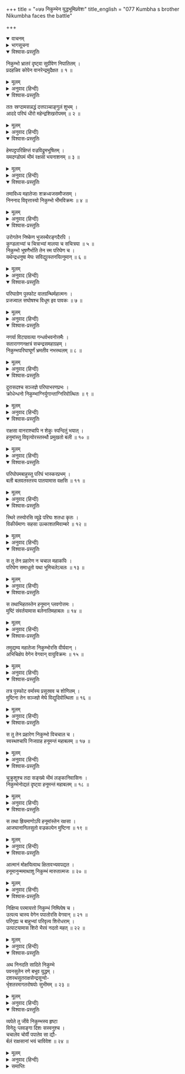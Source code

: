 +++
title = "०७७ निकुम्भेन युद्धभूमिप्रवेशः"
title_english = "077 Kumbha s brother Nikumbha faces the battle"

+++
<details open><summary>वाचनम्</summary>
<div caption="श्रीराम-हरिसीताराममूर्ति-घनपाठिभ्यां वचनम्" class="audioEmbed" src="https://archive.org/download/Ramayana-recitation-Sriram-harisItArAmamUrti-Ghanapaati-v2/Kanda_6/Kanda_6_YK-077-Kumbha_s_brother,_Nikumbha_faces_the_battle_0.mp3"></div>
</details>

<details><summary>भागसूचना</summary>

77. हनुमान् के द्वारा निकुम्भका वध
</details>

<details open><summary>विश्वास-प्रस्तुतिः</summary>

निकुम्भो भ्रातरं दृष्ट्वा सुग्रीवेण निपातितम् ।  
प्रदहन्निव कोपेन वानरेन्द्रमुदैक्षत ॥ १ ॥
</details>

<details><summary>मूलम्</summary>

निकुम्भो भ्रातरं दृष्ट्वा सुग्रीवेण निपातितम् ।  
प्रदहन्निव कोपेन वानरेन्द्रमुदैक्षत ॥ १ ॥
</details>

<details><summary>अनुवाद (हिन्दी)</summary>

सुग्रीवके द्वारा अपने भाई कुम्भको मारा गया देख निकुम्भने वानरराजकी ओर इस प्रकार देखा, मानो उन्हें अपने क्रोधसे दग्ध कर देगा ॥ १ ॥
</details>

<details open><summary>विश्वास-प्रस्तुतिः</summary>

ततः स्रग्दामसन्नद्धं दत्तपञ्चाङ्गुलं शुभम् ।  
आददे परिघं धीरो महेन्द्रशिखरोपमम् ॥ २ ॥
</details>

<details><summary>मूलम्</summary>

ततः स्रग्दामसन्नद्धं दत्तपञ्चाङ्गुलं शुभम् ।  
आददे परिघं धीरो महेन्द्रशिखरोपमम् ॥ २ ॥
</details>

<details><summary>अनुवाद (हिन्दी)</summary>

उस धीर-वीरने महेन्द्र पर्वतके शिखर-जैसा एक सुन्दर एवं विशाल परिघ हाथमें लिया, जो फूलोंकी लड़ियोंसे अलंकृत था और जिसमें पाँच-पाँच अंगुलके चौड़े लोहेके पत्र जड़े गये थे ॥ २ ॥
</details>

<details open><summary>विश्वास-प्रस्तुतिः</summary>

हेमपट्टपरिक्षिप्तं वज्रविद्रुमभूषितम् ।  
यमदण्डोपमं भीमं रक्षसां भयनाशनम् ॥ ३ ॥
</details>

<details><summary>मूलम्</summary>

हेमपट्टपरिक्षिप्तं वज्रविद्रुमभूषितम् ।  
यमदण्डोपमं भीमं रक्षसां भयनाशनम् ॥ ३ ॥
</details>

<details><summary>अनुवाद (हिन्दी)</summary>

उस परिघमें सोनेके पत्र भी जड़े थे और उसे हीरे तथा मूँगोंसे भी विभूषित किया गया था । वह परिघ यमदण्डके समान भयंकर तथा राक्षसोंके भयका नाश करनेवाला था ॥ ३ ॥
</details>

<details open><summary>विश्वास-प्रस्तुतिः</summary>

तमाविध्य महातेजाः शक्रध्वजसमौजसम् ।  
निननाद विवृत्तास्यो निकुम्भो भीमविक्रमः ॥ ४ ॥
</details>

<details><summary>मूलम्</summary>

तमाविध्य महातेजाः शक्रध्वजसमौजसम् ।  
निननाद विवृत्तास्यो निकुम्भो भीमविक्रमः ॥ ४ ॥
</details>

<details><summary>अनुवाद (हिन्दी)</summary>

उस इन्द्रध्वजके समान तेजस्वी परिघको घुमाता हुआ वह महातेजस्वी भयानक पराक्रमी राक्षस निकुम्भ मुँह फैलाकर जोर-जोरसे गर्जना करने लगा ॥ ४ ॥
</details>

<details open><summary>विश्वास-प्रस्तुतिः</summary>

उरोगतेन निष्केण भुजस्थैरङ्गदैरपि ।  
कुण्डलाभ्यां च चित्राभ्यां मालया च सचित्रया ॥ ५ ॥  
निकुम्भो भूषणैर्भाति तेन स्म परिघेण च ।  
यथेन्द्रधनुषा मेघः सविद्युत्स्तनयित्नुमान् ॥ ६ ॥
</details>

<details><summary>मूलम्</summary>

उरोगतेन निष्केण भुजस्थैरङ्गदैरपि ।  
कुण्डलाभ्यां च चित्राभ्यां मालया च सचित्रया ॥ ५ ॥  
निकुम्भो भूषणैर्भाति तेन स्म परिघेण च ।  
यथेन्द्रधनुषा मेघः सविद्युत्स्तनयित्नुमान् ॥ ६ ॥
</details>

<details><summary>अनुवाद (हिन्दी)</summary>

उसके वक्षःस्थलमें सोनेका पदक था । भुजाओंमें बाजूबंद शोभा देते थे । कानोंमें विचित्र कुण्डल झलमला रहे थे और गलेमें विचित्र माला जगमगा रही थी । इन सब आभूषणोंसे और उस परिघसे भी निकुम्भकी वैसी ही शोभा हो रही थी, जैसे विद्युत् और गर्जनासे युक्त मेघ इन्द्र-धनुषसे सुशोभित होता है ॥ ५-६ ॥
</details>

<details open><summary>विश्वास-प्रस्तुतिः</summary>

परिघाग्रेण पुस्फोट वातग्रन्थिर्महात्मनः ।  
प्रजज्वाल सघोषश्च विधूम इव पावकः ॥ ७ ॥
</details>

<details><summary>मूलम्</summary>

परिघाग्रेण पुस्फोट वातग्रन्थिर्महात्मनः ।  
प्रजज्वाल सघोषश्च विधूम इव पावकः ॥ ७ ॥
</details>

<details><summary>अनुवाद (हिन्दी)</summary>

उस महाकाय राक्षसके परिघके अग्रभागसे टकराकर प्रवह-आवह आदि सात महावायुओंकी संधि टूट-फूट गयी तथा वह भारी गड़गड़ाहटके साथ धूमरहित अग्निकी भाँति प्रज्वलित हो उठा ॥ ७ ॥
</details>

<details open><summary>विश्वास-प्रस्तुतिः</summary>

नगर्या विटपावत्या गन्धर्वभवनोत्तमैः ।  
सतारागणनक्षत्रं सचन्द्रसमहाग्रहम् ।  
निकुम्भपरिघाघूर्णं भ्रमतीव नभस्थलम् ॥ ८ ॥
</details>

<details><summary>मूलम्</summary>

नगर्या विटपावत्या गन्धर्वभवनोत्तमैः ।  
सतारागणनक्षत्रं सचन्द्रसमहाग्रहम् ।  
निकुम्भपरिघाघूर्णं भ्रमतीव नभस्थलम् ॥ ८ ॥
</details>

<details><summary>अनुवाद (हिन्दी)</summary>

निकुम्भके परिघ घुमानेसे विटपावती नगरी (अलकापुरी), गन्धर्वोंके उत्तम भवन, तारे, नक्षत्र, चन्द्रमा तथा बड़े-बड़े ग्रहोंके साथ समस्त आकाशमण्डल घूमता-सा प्रतीत होता था ॥ ८ ॥
</details>

<details open><summary>विश्वास-प्रस्तुतिः</summary>

दुरासदश्च सञ्जज्ञे परिघाभरणप्रभः ।  
क्रोधेन्धनो निकुम्भाग्निर्युगान्ताग्निरिवोत्थितः ॥ ९ ॥
</details>

<details><summary>मूलम्</summary>

दुरासदश्च सञ्जज्ञे परिघाभरणप्रभः ।  
क्रोधेन्धनो निकुम्भाग्निर्युगान्ताग्निरिवोत्थितः ॥ ९ ॥
</details>

<details><summary>अनुवाद (हिन्दी)</summary>

परिघ और आभूषण ही जिसकी प्रभा थे, क्रोध ही जिसके लिये ईंधनका काम कर रहा था, वह निकुम्भ नामक अग्नि प्रलयकालकी आगके समान उठी और अत्यन्त दुर्जय हो गयी ॥ ९ ॥
</details>

<details open><summary>विश्वास-प्रस्तुतिः</summary>

राक्षसा वानराश्चापि न शेकुः स्पन्दितुं भयात् ।  
हनुमांस्तु विवृत्योरस्तस्थौ प्रमुखतो बली ॥ १० ॥
</details>

<details><summary>मूलम्</summary>

राक्षसा वानराश्चापि न शेकुः स्पन्दितुं भयात् ।  
हनुमांस्तु विवृत्योरस्तस्थौ प्रमुखतो बली ॥ १० ॥
</details>

<details><summary>अनुवाद (हिन्दी)</summary>

उस समय राक्षस और वानर भयके मारे हिल-डुल भी न सके । केवल महाबली हनुमान् अपनी छाती खोलकर उस राक्षसके सामने खड़े हो गये ॥ १० ॥
</details>

<details open><summary>विश्वास-प्रस्तुतिः</summary>

परिघोपमबाहुस्तु परिघं भास्करप्रभम् ।  
बली बलवतस्तस्य पातयामास वक्षसि ॥ ११ ॥
</details>

<details><summary>मूलम्</summary>

परिघोपमबाहुस्तु परिघं भास्करप्रभम् ।  
बली बलवतस्तस्य पातयामास वक्षसि ॥ ११ ॥
</details>

<details><summary>अनुवाद (हिन्दी)</summary>

निकुम्भकी भुजाएँ परिघके समान थीं । उस महाबली राक्षसने उस सूर्यतुल्य तेजस्वी परिघको बलवान् वीर हनुमान् जी की छातीपर दे मारा ॥ ११ ॥
</details>

<details open><summary>विश्वास-प्रस्तुतिः</summary>

स्थिरे तस्योरसि व्यूढे परिघः शतधा कृतः ।  
विकीर्यमाणः सहसा उल्काशतमिवाम्बरे ॥ १२ ॥
</details>

<details><summary>मूलम्</summary>

स्थिरे तस्योरसि व्यूढे परिघः शतधा कृतः ।  
विकीर्यमाणः सहसा उल्काशतमिवाम्बरे ॥ १२ ॥
</details>

<details><summary>अनुवाद (हिन्दी)</summary>

हनुमान् जी की छाती बड़ी सुदृढ़ और विशाल थी । उससे टकराते ही उस परिघके सहसा सैकड़ों टुकड़े होकर बिखर गये, मानो आकाशमें सौ-सौ उल्काएँ एक साथ गिरी हों ॥ १२ ॥
</details>

<details open><summary>विश्वास-प्रस्तुतिः</summary>

स तु तेन प्रहारेण न चचाल महाकपिः ।  
परिघेण समाधूतो यथा भूमिचलेऽचलः ॥ १३ ॥
</details>

<details><summary>मूलम्</summary>

स तु तेन प्रहारेण न चचाल महाकपिः ।  
परिघेण समाधूतो यथा भूमिचलेऽचलः ॥ १३ ॥
</details>

<details><summary>अनुवाद (हिन्दी)</summary>

महाकपि हनुमान् जी परिघसे आहत होनेपर भी उस प्रहारसे विचलित नहीं हुए, जैसे भूकम्प होनेपर भी पर्वत नहीं गिरता है ॥ १३ ॥
</details>

<details open><summary>विश्वास-प्रस्तुतिः</summary>

स तथाभिहतस्तेन हनूमान् प्लवगोत्तमः ।  
मुष्टिं संवर्तयामास बलेनातिमहाबलः ॥ १४ ॥
</details>

<details><summary>मूलम्</summary>

स तथाभिहतस्तेन हनूमान् प्लवगोत्तमः ।  
मुष्टिं संवर्तयामास बलेनातिमहाबलः ॥ १४ ॥
</details>

<details><summary>अनुवाद (हिन्दी)</summary>

अत्यन्त महान् बलशाली वानरशिरोमणि हनुमान् जी ने इस प्रकार परिघकी मार खाकर बलपूर्वक अपनी मुट्ठी बाँधी ॥ १४ ॥
</details>

<details open><summary>विश्वास-प्रस्तुतिः</summary>

तमुद्यम्य महातेजा निकुम्भोरसि वीर्यवान् ।  
अभिचिक्षेप वेगेन वेगवान् वायुविक्रमः ॥ १५ ॥
</details>

<details><summary>मूलम्</summary>

तमुद्यम्य महातेजा निकुम्भोरसि वीर्यवान् ।  
अभिचिक्षेप वेगेन वेगवान् वायुविक्रमः ॥ १५ ॥
</details>

<details><summary>अनुवाद (हिन्दी)</summary>

वे महान् तेजस्वी, पराक्रमी, वेगवान् और वायुके समान बल-विक्रमसे सम्पन्न थे । उन्होंने मुक्का तानकर बड़े वेगसे निकुम्भकी छातीपर मारा ॥ १५ ॥
</details>

<details open><summary>विश्वास-प्रस्तुतिः</summary>

तत्र पुस्फोट वर्मास्य प्रसुस्राव च शोणितम् ।  
मुष्टिना तेन सञ्जज्ञे मेघे विद्युदिवोत्थिता ॥ १६ ॥
</details>

<details><summary>मूलम्</summary>

तत्र पुस्फोट वर्मास्य प्रसुस्राव च शोणितम् ।  
मुष्टिना तेन सञ्जज्ञे मेघे विद्युदिवोत्थिता ॥ १६ ॥
</details>

<details><summary>अनुवाद (हिन्दी)</summary>

उस मुक्केकी चोटसे वहाँ उसका कवच फट गया और छातीसे रक्त बहने लगा; मानो मेघमें बिजली चमक उठी हो ॥ १६ ॥
</details>

<details open><summary>विश्वास-प्रस्तुतिः</summary>

स तु तेन प्रहारेण निकुम्भो विचचाल च ।  
स्वस्थश्चापि निजग्राह हनूमन्तं महाबलम् ॥ १७ ॥
</details>

<details><summary>मूलम्</summary>

स तु तेन प्रहारेण निकुम्भो विचचाल च ।  
स्वस्थश्चापि निजग्राह हनूमन्तं महाबलम् ॥ १७ ॥
</details>

<details><summary>अनुवाद (हिन्दी)</summary>

उस प्रहारसे निकुम्भ विचलित हो उठा; फिर थोड़ी ही देरमें सँभलकर उसने महाबली हनुमान् जी को पकड़ लिया ॥ १७ ॥
</details>

<details open><summary>विश्वास-प्रस्तुतिः</summary>

चुक्रुशुश्च तदा सङ्ख्ये भीमं लङ्कानिवासिनः ।  
निकुम्भेनोद्यतं दृष्ट्वा हनूमन्तं महाबलम् ॥ १८ ॥
</details>

<details><summary>मूलम्</summary>

चुक्रुशुश्च तदा सङ्ख्ये भीमं लङ्कानिवासिनः ।  
निकुम्भेनोद्यतं दृष्ट्वा हनूमन्तं महाबलम् ॥ १८ ॥
</details>

<details><summary>अनुवाद (हिन्दी)</summary>

उस समय युद्धस्थलमें निकुम्भके द्वारा महाबली हनुमान् जी का अपहरण होता देख लङ्कानिवासी राक्षस भयानक स्वरमें विजयसूचक गर्जना करने लगे ॥ १८ ॥
</details>

<details open><summary>विश्वास-प्रस्तुतिः</summary>

स तथा ह्रियमाणोऽपि हनूमांस्तेन रक्षसा ।  
आजघानानिलसुतो वज्रकल्पेन मुष्टिना ॥ १९ ॥
</details>

<details><summary>मूलम्</summary>

स तथा ह्रियमाणोऽपि हनूमांस्तेन रक्षसा ।  
आजघानानिलसुतो वज्रकल्पेन मुष्टिना ॥ १९ ॥
</details>

<details><summary>अनुवाद (हिन्दी)</summary>

उस राक्षसके द्वारा इस प्रकार अपहृत होनेपर भी पवनपुत्र हनुमान् जी ने अपने वज्रतुल्य मुक्केसे उसपर प्रहार किया ॥ १९ ॥
</details>

<details open><summary>विश्वास-प्रस्तुतिः</summary>

आत्मानं मोक्षयित्वाथ क्षितावभ्यवपद्यत ।  
हनूमानुन्ममाथाशु निकुम्भं मारुतात्मजः ॥ २० ॥
</details>

<details><summary>मूलम्</summary>

आत्मानं मोक्षयित्वाथ क्षितावभ्यवपद्यत ।  
हनूमानुन्ममाथाशु निकुम्भं मारुतात्मजः ॥ २० ॥
</details>

<details><summary>अनुवाद (हिन्दी)</summary>

फिर वे अपनेको उसके चंगुलसे छुड़ाकर पृथ्वीपर खड़े हो गये । तदनन्तर वायुपुत्र हनुमान् ने तत्काल ही निकुम्भको पृथ्वीपर दे मारा ॥ २० ॥
</details>

<details open><summary>विश्वास-प्रस्तुतिः</summary>

निक्षिप्य परमायत्तो निकुम्भं निष्पिपेष च ।  
उत्पत्य चास्य वेगेन पपातोरसि वेगवान् ॥ २१ ॥  
परिगृह्य च बाहुभ्यां परिवृत्य शिरोधराम् ।  
उत्पाटयामास शिरो भैरवं नदतो महत् ॥ २२ ॥
</details>

<details><summary>मूलम्</summary>

निक्षिप्य परमायत्तो निकुम्भं निष्पिपेष च ।  
उत्पत्य चास्य वेगेन पपातोरसि वेगवान् ॥ २१ ॥  
परिगृह्य च बाहुभ्यां परिवृत्य शिरोधराम् ।  
उत्पाटयामास शिरो भैरवं नदतो महत् ॥ २२ ॥
</details>

<details><summary>अनुवाद (हिन्दी)</summary>

इसके बाद उन वेगशाली वीरने बड़े प्रयाससे निकुम्भको पृथ्वीपर गिराया और खूब रगड़ा । फिर वेगसे उछलकर वे उसकी छातीपर चढ़ बैठे और दोनों हाथोंसे गला मरोड़कर उन्होंने उसके मस्तकको उखाड़ लिया । गला मरोड़ते समय वह राक्षस भयंकर आर्तनाद कर रहा था ॥
</details>

<details open><summary>विश्वास-प्रस्तुतिः</summary>

अथ निनदति सादिते निकुम्भे  
पवनसुतेन रणे बभूव युद्धम् ।  
दशरथसुतराक्षसेन्द्रसून्वो-  
र्भृशतरमागतरोषयोः सुभीमम् ॥ २३ ॥
</details>

<details><summary>मूलम्</summary>

अथ निनदति सादिते निकुम्भे  
पवनसुतेन रणे बभूव युद्धम् ।  
दशरथसुतराक्षसेन्द्रसून्वो-  
र्भृशतरमागतरोषयोः सुभीमम् ॥ २३ ॥
</details>

<details><summary>अनुवाद (हिन्दी)</summary>

रणभूमिमें वायुपुत्र हनुमान् जी के द्वारा गर्जना करनेवाले निकुम्भके मारे जानेपर एक-दूसरेपर अत्यन्त कुपित हुए श्रीराम और मकराक्षमें बड़ा भयंकर युद्ध हुआ ॥ २३ ॥
</details>

<details open><summary>विश्वास-प्रस्तुतिः</summary>

व्यपेते तु जीवे निकुम्भस्य हृष्टा  
विनेदुः प्लवङ्गा दिशः सस्वनुश्च ।  
चचालेव चोर्वी पपातेव सा द्यौ-  
र्बलं राक्षसानां भयं चाविवेश ॥ २४ ॥
</details>

<details><summary>मूलम्</summary>

व्यपेते तु जीवे निकुम्भस्य हृष्टा  
विनेदुः प्लवङ्गा दिशः सस्वनुश्च ।  
चचालेव चोर्वी पपातेव सा द्यौ-  
र्बलं राक्षसानां भयं चाविवेश ॥ २४ ॥
</details>

<details><summary>अनुवाद (हिन्दी)</summary>

निकुम्भके प्राणत्याग करनेपर सभी वानर बड़े हर्षके साथ गर्जने लगे । सम्पूर्ण दिशाएँ कोलाहलसे भर गयीं । पृथ्वी चलती-सी जान पड़ी, आकाश मानो फट पड़ा हो, ऐसा प्रतीत होने लगा तथा राक्षसोंकी सेनामें भय समा गया ॥ २४ ॥
</details>

<details><summary>समाप्तिः</summary>

इत्यार्षे श्रीमद्रामायणे वाल्मीकीये आदिकाव्ये युद्धकाण्डे सप्तसप्ततितमः सर्गः ॥ ७७ ॥  
इस प्रकार श्रीवाल्मीकिनिर्मित आर्षरामायण आदिकाव्यके युद्धकाण्डमें सतहत्तरवाँ सर्ग पूरा हुआ ॥ ७७ ॥
</details>

